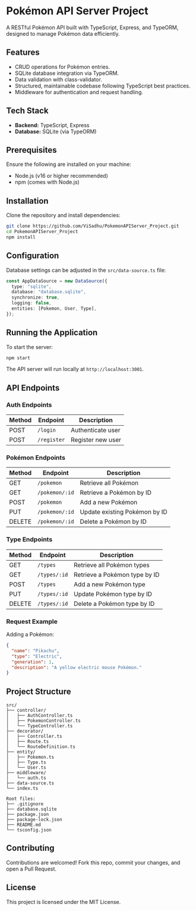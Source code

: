 
# Pokémon API Server Project

A RESTful Pokémon API built with TypeScript, Express, and TypeORM, designed to manage Pokémon data efficiently.

## Features

- CRUD operations for Pokémon entries.
- SQLite database integration via TypeORM.
- Data validation with class-validator.
- Structured, maintainable codebase following TypeScript best practices.
- Middleware for authentication and request handling.

## Tech Stack

- **Backend:** TypeScript, Express
- **Database:** SQLite (via TypeORM)

## Prerequisites

Ensure the following are installed on your machine:

- Node.js (v16 or higher recommended)
- npm (comes with Node.js)

## Installation

Clone the repository and install dependencies:

```bash
git clone https://github.com/ViSadhu/PokemonAPIServer_Project.git
cd PokemonAPIServer_Project
npm install
```

## Configuration

Database settings can be adjusted in the `src/data-source.ts` file:

```typescript
const AppDataSource = new DataSource({
  type: "sqlite",
  database: "database.sqlite",
  synchronize: true,
  logging: false,
  entities: [Pokemon, User, Type],
});
```

## Running the Application

To start the server:

```bash
npm start
```

The API server will run locally at `http://localhost:3001`.

## API Endpoints

### Auth Endpoints
| Method | Endpoint        | Description                |
|--------|-----------------|----------------------------|
| POST   | `/login`        | Authenticate user          |
| POST   | `/register`     | Register new user          |

### Pokémon Endpoints
| Method | Endpoint        | Description                    |
|--------|-----------------|--------------------------------|
| GET    | `/pokemon`      | Retrieve all Pokémon           |
| GET    | `/pokemon/:id`  | Retrieve a Pokémon by ID       |
| POST   | `/pokemon`      | Add a new Pokémon              |
| PUT    | `/pokemon/:id`  | Update existing Pokémon by ID  |
| DELETE | `/pokemon/:id`  | Delete a Pokémon by ID         |

### Type Endpoints
| Method | Endpoint        | Description                    |
|--------|-----------------|--------------------------------|
| GET    | `/types`        | Retrieve all Pokémon types     |
| GET    | `/types/:id`    | Retrieve a Pokémon type by ID  |
| POST   | `/types`        | Add a new Pokémon type         |
| PUT    | `/types/:id`    | Update Pokémon type by ID      |
| DELETE | `/types/:id`    | Delete a Pokémon type by ID    |

### Request Example

Adding a Pokémon:

```json
{
  "name": "Pikachu",
  "type": "Electric",
  "generation": 1,
  "description": "A yellow electric mouse Pokémon."
}
```

## Project Structure

```
src/
├── controller/
│   ├── AuthController.ts
│   ├── PokemonController.ts
│   └── TypeController.ts
├── decorator/
│   ├── Controller.ts
│   ├── Route.ts
│   └── RouteDefinition.ts
├── entity/
│   ├── Pokemon.ts
│   ├── Type.ts
│   └── User.ts
├── middleware/
│   └── auth.ts
├── data-source.ts
└── index.ts

Root files:
├── .gitignore
├── database.sqlite
├── package.json
├── package-lock.json
├── README.md
└── tsconfig.json
```

## Contributing

Contributions are welcomed! Fork this repo, commit your changes, and open a Pull Request.

## License

This project is licensed under the MIT License.

